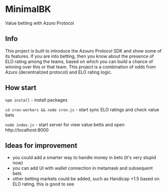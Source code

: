 # MinimalBK
Value betting with Azuro Protocol

## Info

This project is built to introduce the Azuuro Protocol SDK and show some of its features.
If you are into betting, then you know about the presence of ELO rating among the teams, based on which you can build a chance of winning over this or that team.
This project is a combination of odds from Azuro (decentralized protocol) and ELO rating logic.

## How start
`npm install` - install packages

`cd cron-workers && node cron.js` - start sync ELO ratings and check value bets

`node index.js` - start server for view value betts and open http://localhost:8000

## Ideas for improvement

- you could add a smarter way to handle money in bets (it's very stupid now)
- you can add UI with wallet connection in metamask and subsequent bets
- other betting markets could be added, such as Handicap +1.5 based on ELO rating, this is good to see